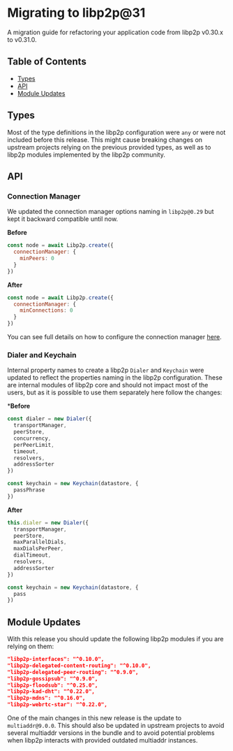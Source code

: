<!--Specify versions for migration below-->
# Migrating to libp2p@31

A migration guide for refactoring your application code from libp2p v0.30.x to v0.31.0.

## Table of Contents

- [Types](#types)
- [API](#api)
- [Module Updates](#module-updates)

## Types

Most of the type definitions in the libp2p configuration were `any` or were not included before this release. This might cause breaking changes on upstream projects relying on the previous provided types, as well as to libp2p modules implemented by the libp2p community.

## API

### Connection Manager

We updated the connection manager options naming in `libp2p@0.29` but kept it backward compatible until now.

**Before**

```js
const node = await Libp2p.create({
  connectionManager: {
    minPeers: 0
  }
})
```

**After**

```js
const node = await Libp2p.create({
  connectionManager: {
    minConnections: 0
  }
})
```

You can see full details on how to configure the connection manager [here](https://github.com/libp2p/js-libp2p/blob/master/doc/CONFIGURATION.md#configuring-connection-manager).

### Dialer and Keychain

Internal property names to create a libp2p `Dialer` and `Keychain` were updated to reflect the properties naming in the libp2p configuration. These are internal modules of libp2p core and should not impact most of the users, but as it is possible to use them separately here follow the changes:

***Before**

```js
const dialer = new Dialer({
  transportManager,
  peerStore,
  concurrency,
  perPeerLimit,
  timeout,
  resolvers,
  addressSorter
})

const keychain = new Keychain(datastore, {
  passPhrase
})
```

**After**

```js
this.dialer = new Dialer({
  transportManager,
  peerStore,
  maxParallelDials,
  maxDialsPerPeer,
  dialTimeout,
  resolvers,
  addressSorter
})

const keychain = new Keychain(datastore, {
  pass
})
```

## Module Updates

With this release you should update the following libp2p modules if you are relying on them:

<!--Specify module versions in JSON for migration below.
It's recommended to check package.json changes for this: 
`git diff <release> <prev> -- package.json`
-->

```json
"libp2p-interfaces": "^0.10.0",
"libp2p-delegated-content-routing": "^0.10.0",
"libp2p-delegated-peer-routing": "^0.9.0",
"libp2p-gossipsub": "^0.9.0",
"libp2p-floodsub": "^0.25.0",
"libp2p-kad-dht": "^0.22.0",
"libp2p-mdns": "^0.16.0",
"libp2p-webrtc-star": "^0.22.0",
```

One of the main changes in this new release is the update to `multiaddr@9.0.0`. This should also be updated in upstream projects to avoid several multiaddr versions in the bundle and to avoid potential problems when libp2p interacts with provided outdated multiaddr instances.
